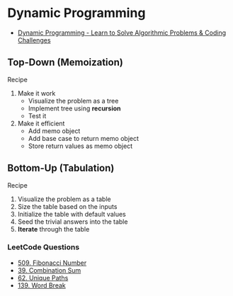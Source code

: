 # Dynamic Programming

-   [Dynamic Programming - Learn to Solve Algorithmic Problems & Coding Challenges
    ](https://www.youtube.com/watch?v=oBt53YbR9Kk)

## Top-Down (Memoization)

Recipe
1.  Make it work
	-   Visualize the problem as a tree
	-   Implement tree using **recursion**
	-   Test it
2.  Make it efficient
	-   Add memo object
	-   Add base case to return memo object
	-   Store return values as memo object

## Bottom-Up (Tabulation)

Recipe
1.  Visualize the problem as a table
2.  Size the table based on the inputs
3.  Initialize the table with default values
4.  Seed the trivial answers into the table
5.  **Iterate** through the table


### LeetCode Questions
- [509. Fibonacci Number](https://leetcode.com/problems/fibonacci-number/)
- [39. Combination Sum](https://leetcode.com/problems/combination-sum/)
- [62. Unique Paths](https://leetcode.com/problems/unique-paths)
- [139. Word Break](https://leetcode.com/problems/word-break/)

